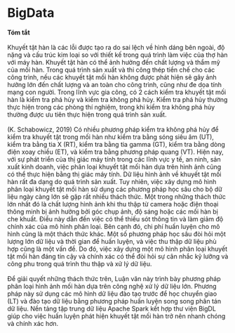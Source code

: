 # BigData
**Tóm tắt**
  <br> <br>
  Khuyết tật hàn là các lỗi được tạo ra do sai lệch về hình dáng bên ngoài, độ nặng và cấu trúc kim loại so với thiết kế trong quá trình làm việc của thợ hàn với máy hàn. Khuyết tật hàn có thể ảnh hưởng đến chất lượng và thẩm mỹ của mối hàn. Trong quá trình sản xuất và thi công thép tiền chế cho các công trình, nếu các khuyết tật mối hàn không được phát hiện sẽ gây ảnh hưởng lớn đến chất lượng và an toàn cho công trình, cũng như đe dọa tính mạng con người. Trong lĩnh vực gia công, có 2 cách kiểm tra khuyết tật mối hàn là kiểm tra phá hủy và kiểm tra không phá hủy. Kiểm tra phá hủy thường thực hiện trong các phòng thí nghiệm, trong khi kiểm tra không phá hủy thường được ưu tiên thực hiện trong quá trình sản xuất.
<br> <br>
  (K. Schabowicz, 2019) Có nhiều phương pháp kiểm tra không phá hủy để kiểm tra khuyết tật trong mối hàn như kiểm tra bằng sóng siêu âm (UT), kiểm tra bằng tia X (RT), kiểm tra bằng tia gamma (GT), kiểm tra bằng dòng điện xoay chiều (ET), và kiểm tra bằng phương pháp quang (VT). Hiện nay, với sự phát triển của thị giác máy tính trong các lĩnh vực y tế, an ninh, sản xuất kinh doanh, việc phân loại khuyết tật mối hàn dựa trên hình ảnh cũng có thể thực hiện bằng thị giác máy tính.
Dữ liệu hình ảnh về khuyết tật mối hàn rất đa dạng do quá trình sản xuất. Tuy nhiên, việc xây dựng mô hình phân loại khuyết tật mối hàn sử dụng các phương pháp học sâu cho bộ dữ liệu ngày càng lớn sẽ gặp rất nhiều thách thức. Một trong những thách thức lớn nhất đó là chất lượng hình ảnh khi thu thập từ camera hoặc điện thoại thông minh bị ảnh hưởng bởi góc chụp ảnh, độ sáng hoặc các mối hàn bị che khuất. Điều này dẫn đến việc có thể thiếu sót thông tin và làm giảm độ chính xác của mô hình phân loại. Bên cạnh đó, chi phí huấn luyện cho mô hình cũng là một thách thức khác. Một số phương pháp học sâu đòi hỏi một lượng lớn dữ liệu và thời gian để huấn luyện, và việc thu thập dữ liệu phù hợp cũng là một vấn đề. Do đó, việc xây dựng một mô hình phân loại khuyết tật mối hàn đáng tin cậy và chính xác có thể đòi hỏi sự cân nhắc kỹ lưỡng và công phu trong quá trình thu thập và xử lý dữ liệu.
<br> <br>
  Để giải quyết những thách thức trên, Luận văn này trình bày phương pháp phân loại hình ảnh mối hàn dựa trên công nghệ xử lý dữ liệu lớn. Phương pháp này sử dụng các mô hình dữ liệu đào tạo trước để học chuyển giao (LT) và đào tạo dữ liệu bằng phương pháp huấn luyện song song phân tán dữ liệu. Nền tảng tập trung dữ liệu Apache Spark kết hợp thư viện BigDL giúp cho việc huấn luyện phát hiện khuyết tật mối hàn trở nên nhanh chóng và chính xác hơn.
